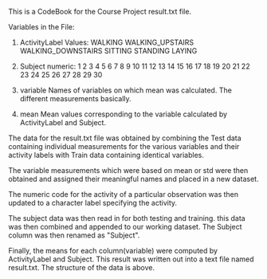 This is a CodeBook for the Course Project result.txt file.

Variables in the File:

1) ActivityLabel
  Values:
    WALKING
    WALKING_UPSTAIRS
    WALKING_DOWNSTAIRS 
    SITTING
    STANDING
    LAYING

2) Subject
  numeric: 1 2 3 4 5 6 7 8 9 10
          11 12 13 14 15 16 17 18 19 20
          21 22 23 24 25 26 27 28 29 30

3) variable
  Names of variables on which mean was calculated.
  The different measurements basically.
  
4) mean
  Mean values corresponding to the variable calculated
  by ActivityLabel and Subject.
  
The data for the result.txt file was obtained by
combining the Test data containing individual measurements 
for the various variables and their activity labels with Train data containing
identical variables.

The variable measurements which were based on mean or std were then
obtained and assigned their meaningful names and placed
in a new dataset.

The numeric code for the activity of a particular observation
was then updated to a character label specifying the activity.

The subject data was then read in for both testing and training.
this data was then combined and appended to our working dataset.
The Subject column was then renamed as "Subject".

Finally, the means for each column(variable) were computed
by ActivityLabel and Subject.  This result was written out
into a text file named result.txt.  The structure of the 
data is above.




